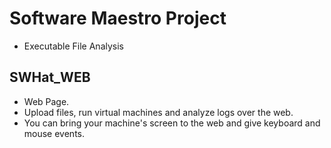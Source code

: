 # Software Maestro Project
- Executable File Analysis

## SWHat_WEB
- Web Page.
- Upload files, run virtual machines and analyze logs over the web.
- You can bring your machine's screen to the web and give keyboard and mouse events.

